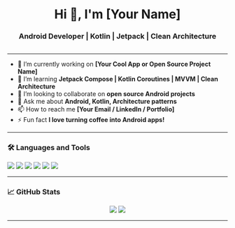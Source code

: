 <h1 align="center">Hi 👋, I'm [Your Name]</h1>
<h3 align="center">Android Developer | Kotlin | Jetpack | Clean Architecture</h3>

<p align="center">
  <a href="https://github.com/[YourUsername]">
    <img src="https://komarev.com/ghpvc/?username=[YourUsername]&style=flat-square&color=blue" alt="" />
  </a>
</p>

---

- 🔭 I’m currently working on **[Your Cool App or Open Source Project Name]**
- 🌱 I’m learning **Jetpack Compose | Kotlin Coroutines | MVVM | Clean Architecture**
- 👯 I’m looking to collaborate on **open source Android projects**
- 💬 Ask me about **Android, Kotlin, Architecture patterns**
- 📫 How to reach me **[Your Email / LinkedIn / Portfolio]**
- ⚡ Fun fact **I love turning coffee into Android apps!**

---

### 🛠️ Languages and Tools
<p>
  <img src="https://img.shields.io/badge/Kotlin-7F52FF?style=for-the-badge&logo=kotlin&logoColor=white"/>
  <img src="https://img.shields.io/badge/Android-3DDC84?style=for-the-badge&logo=android&logoColor=white"/>
  <img src="https://img.shields.io/badge/Jetpack%20Compose-4285F4?style=for-the-badge&logo=jetpack-compose&logoColor=white"/>
  <img src="https://img.shields.io/badge/Firebase-FFCA28?style=for-the-badge&logo=firebase&logoColor=white"/>
  <img src="https://img.shields.io/badge/Git-F05032?style=for-the-badge&logo=git&logoColor=white"/>
  <img src="https://img.shields.io/badge/Room-00796B?style=for-the-badge&logo=room&logoColor=white"/>
</p>

---

### 📈 GitHub Stats
<p align="center">
  <img src="https://github-readme-stats.vercel.app/api?username=[YourUsername]&show_icons=true&theme=transparent&hide=issues" />
  <img src="https://github-readme-streak-stats.herokuapp.com?user=[YourUsername]&theme=transparent" />
</p>

---
